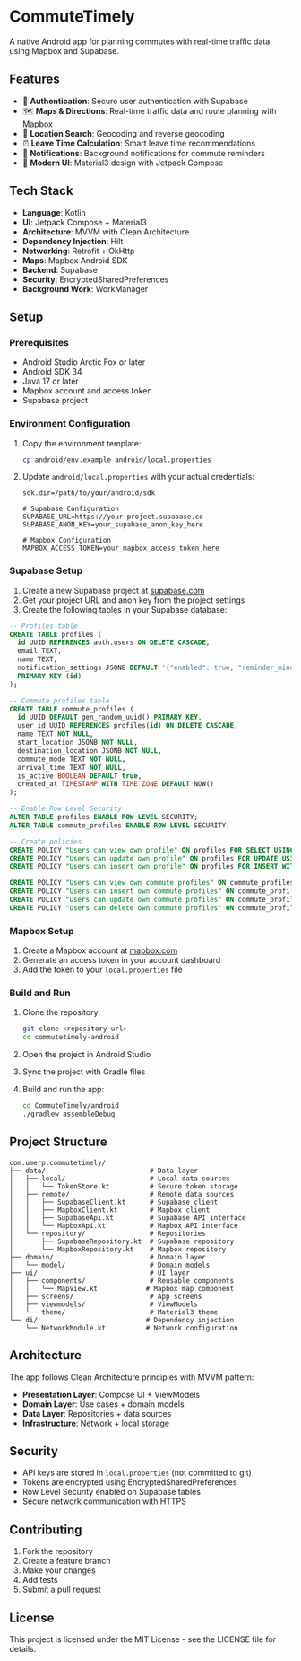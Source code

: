 # CommuteTimely

A native Android app for planning commutes with real-time traffic data using Mapbox and Supabase.

## Features

- 🔐 **Authentication**: Secure user authentication with Supabase
- 🗺️ **Maps & Directions**: Real-time traffic data and route planning with Mapbox
- 📍 **Location Search**: Geocoding and reverse geocoding
- ⏰ **Leave Time Calculation**: Smart leave time recommendations
- 🔔 **Notifications**: Background notifications for commute reminders
- 🎨 **Modern UI**: Material3 design with Jetpack Compose

## Tech Stack

- **Language**: Kotlin
- **UI**: Jetpack Compose + Material3
- **Architecture**: MVVM with Clean Architecture
- **Dependency Injection**: Hilt
- **Networking**: Retrofit + OkHttp
- **Maps**: Mapbox Android SDK
- **Backend**: Supabase
- **Security**: EncryptedSharedPreferences
- **Background Work**: WorkManager

## Setup

### Prerequisites

- Android Studio Arctic Fox or later
- Android SDK 34
- Java 17 or later
- Mapbox account and access token
- Supabase project

### Environment Configuration

1. Copy the environment template:
   ```bash
   cp android/env.example android/local.properties
   ```

2. Update `android/local.properties` with your actual credentials:
   ```properties
   sdk.dir=/path/to/your/android/sdk
   
   # Supabase Configuration
   SUPABASE_URL=https://your-project.supabase.co
   SUPABASE_ANON_KEY=your_supabase_anon_key_here
   
   # Mapbox Configuration
   MAPBOX_ACCESS_TOKEN=your_mapbox_access_token_here
   ```

### Supabase Setup

1. Create a new Supabase project at [supabase.com](https://supabase.com)
2. Get your project URL and anon key from the project settings
3. Create the following tables in your Supabase database:

```sql
-- Profiles table
CREATE TABLE profiles (
  id UUID REFERENCES auth.users ON DELETE CASCADE,
  email TEXT,
  name TEXT,
  notification_settings JSONB DEFAULT '{"enabled": true, "reminder_minutes": 15, "sound": true, "vibration": true}'::jsonb,
  PRIMARY KEY (id)
);

-- Commute profiles table
CREATE TABLE commute_profiles (
  id UUID DEFAULT gen_random_uuid() PRIMARY KEY,
  user_id UUID REFERENCES profiles(id) ON DELETE CASCADE,
  name TEXT NOT NULL,
  start_location JSONB NOT NULL,
  destination_location JSONB NOT NULL,
  commute_mode TEXT NOT NULL,
  arrival_time TEXT NOT NULL,
  is_active BOOLEAN DEFAULT true,
  created_at TIMESTAMP WITH TIME ZONE DEFAULT NOW()
);

-- Enable Row Level Security
ALTER TABLE profiles ENABLE ROW LEVEL SECURITY;
ALTER TABLE commute_profiles ENABLE ROW LEVEL SECURITY;

-- Create policies
CREATE POLICY "Users can view own profile" ON profiles FOR SELECT USING (auth.uid() = id);
CREATE POLICY "Users can update own profile" ON profiles FOR UPDATE USING (auth.uid() = id);
CREATE POLICY "Users can insert own profile" ON profiles FOR INSERT WITH CHECK (auth.uid() = id);

CREATE POLICY "Users can view own commute profiles" ON commute_profiles FOR SELECT USING (auth.uid() = user_id);
CREATE POLICY "Users can insert own commute profiles" ON commute_profiles FOR INSERT WITH CHECK (auth.uid() = user_id);
CREATE POLICY "Users can update own commute profiles" ON commute_profiles FOR UPDATE USING (auth.uid() = user_id);
CREATE POLICY "Users can delete own commute profiles" ON commute_profiles FOR DELETE USING (auth.uid() = user_id);
```

### Mapbox Setup

1. Create a Mapbox account at [mapbox.com](https://mapbox.com)
2. Generate an access token in your account dashboard
3. Add the token to your `local.properties` file

### Build and Run

1. Clone the repository:
   ```bash
   git clone <repository-url>
   cd commutetimely-android
   ```

2. Open the project in Android Studio

3. Sync the project with Gradle files

4. Build and run the app:
   ```bash
   cd CommuteTimely/android
   ./gradlew assembleDebug
   ```

## Project Structure

```
com.umerp.commutetimely/
├── data/                          # Data layer
│   ├── local/                     # Local data sources
│   │   └── TokenStore.kt          # Secure token storage
│   ├── remote/                    # Remote data sources
│   │   ├── SupabaseClient.kt      # Supabase client
│   │   ├── MapboxClient.kt        # Mapbox client
│   │   ├── SupabaseApi.kt         # Supabase API interface
│   │   └── MapboxApi.kt           # Mapbox API interface
│   └── repository/                # Repositories
│       ├── SupabaseRepository.kt  # Supabase repository
│       └── MapboxRepository.kt    # Mapbox repository
├── domain/                        # Domain layer
│   └── model/                     # Domain models
├── ui/                            # UI layer
│   ├── components/                # Reusable components
│   │   └── MapView.kt            # Mapbox map component
│   ├── screens/                   # App screens
│   ├── viewmodels/                # ViewModels
│   └── theme/                     # Material3 theme
└── di/                           # Dependency injection
    └── NetworkModule.kt          # Network configuration
```

## Architecture

The app follows Clean Architecture principles with MVVM pattern:

- **Presentation Layer**: Compose UI + ViewModels
- **Domain Layer**: Use cases + domain models
- **Data Layer**: Repositories + data sources
- **Infrastructure**: Network + local storage

## Security

- API keys are stored in `local.properties` (not committed to git)
- Tokens are encrypted using EncryptedSharedPreferences
- Row Level Security enabled on Supabase tables
- Secure network communication with HTTPS

## Contributing

1. Fork the repository
2. Create a feature branch
3. Make your changes
4. Add tests
5. Submit a pull request

## License

This project is licensed under the MIT License - see the LICENSE file for details.
